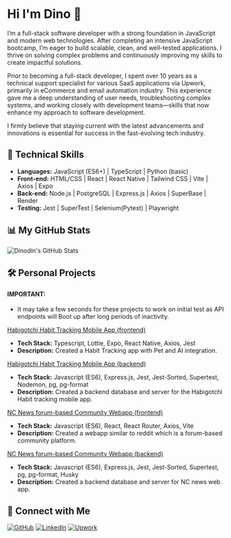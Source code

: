 # Hi I'm Dino 👋

I’m a full-stack software developer with a strong foundation in JavaScript and modern web technologies. After completing an intensive JavaScript bootcamp, I’m eager to build scalable, clean, and well-tested applications. I thrive on solving complex problems and continuously improving my skills to create impactful solutions.

Prior to becoming a full-stack developer, I spent over 10 years as a technical support specialist for various SaaS applications via Upwork, primarily in eCommerce and email automation industry. This experience gave me a deep understanding of user needs, troubleshooting complex systems, and working closely with development teams—skills that now enhance my approach to software development.

I firmly believe that staying current with the latest advancements and innovations is essential for success in the fast-evolving tech industry.


## 🔧 Technical Skills
- **Languages:** JavaScript (ES6+) | TypeScript | Python (basic)
- **Front-end:** HTML/CSS | React | React Native | Tailwind CSS | Vite | Axios | Expo 
- **Back-end:** Node.js | PostgreSQL | Express.js | Axios | SuperBase | Render
- **Testing:** Jest | SuperTest | Selenium(Pytest) | Playwright


## 📊 My GitHub Stats  
![Dinodin's GitHub Stats](https://github-readme-stats.vercel.app/api?username=dinodinz&show_icons=true&theme=radical)


## 🛠️ Personal Projects

####  IMPORTANT: 
- It may take a few seconds for these projects to work on initial test as API endpoints will Boot up after long periods of inactivity.

[Habigotchi Habit Tracking Mobile App (frontend)](https://github.com/dinodinz/habigotchi-frontend-portfolio)
- **Tech Stack:** Typescript, Lottie, Expo, React Native, Axios, Jest  
- **Description:** Created a Habit Tracking app with Pet and AI integration.

[Habigotchi Habit Tracking Mobile App (backend)](https://github.com/dinodinz/habigotchi-backend-portfolio)
- **Tech Stack:** Javascript (ES6), Express.js, Jest, Jest-Sorted, Supertest, Nodemon, pg, pg-format 
- **Description:** Created a backend database and server for the Habigotchi Habit tracking mobile app.

[NC News forum-based Community Webapp (frontend)](https://github.com/dinodinz/frontend-nc-news)
- **Tech Stack:** Javascript (ES6), React, React Router, Axios, Vite
- **Description:** Created a webapp similar to reddit which is a forum-based community platform.

[NC News forum-based Community Webapp (backend)](https://github.com/dinodinz/backend-nc-news)
- **Tech Stack:** Javascript (ES6), Express.js, Jest, Jest-Sorted, Supertest, pg, pg-format, Husky
- **Description:** Created a backend database and server for NC news web app.
  

## 🔗 Connect with Me
[![GitHub](https://img.shields.io/badge/-GitHub-181717?style=flat&logo=github&logoColor=white)](https://github.com/dinodinz)
[![LinkedIn](https://img.shields.io/badge/-LinkedIn-0077B5?style=flat&logo=linkedin&logoColor=white)](https://www.linkedin.com/in/your-profile/)
[![Upwork](https://img.shields.io/badge/-upwork-6FDA44?style=flat&logo=upwork&logoColor=white)](https://www.upwork.com/freelancers/~010d84abacfc0c4998)



